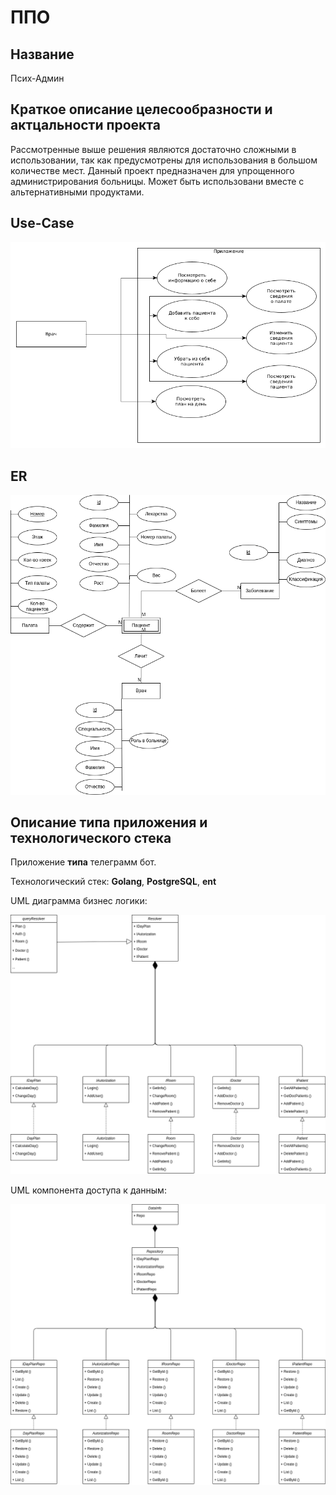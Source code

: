 # ППО

## Название

Псих-Админ

## Краткое описание целесообразности и актцальности проекта

Рассмотренные выше решения являются достаточно сложными в использовании, так как предусмотрены для использования в большом количестве мест.
Данный проект предназначен для упрощенного администрирования больницы.
Может быть использовани вместе с альтернативными продуктами.

## Use-Case

![usecase](lab-01/assets/use-case.png)

## ER

![er](lab-01/assets/ER.drawio.png)

## Описание типа приложения и технологического стека

Приложение **типа** телеграмм бот.

Технологический стек: **Golang**, **PostgreSQL**, **ent**

UML диаграмма бизнес логики: 

![BL](lab-02/assets/UML-BL.drawio.png)

UML компонента доступа к данным: 

![BL](lab-02/assets/UML-BD.drawio.png) 
